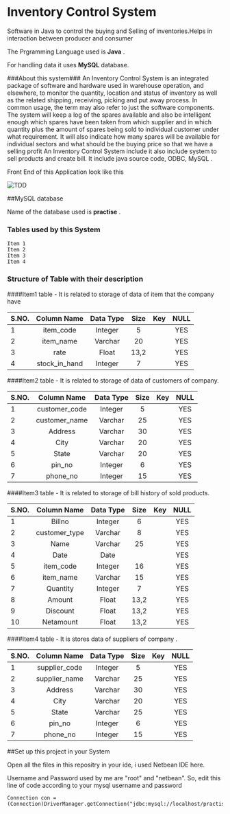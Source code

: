 Inventory Control System
========================

Software in Java to control the buying and Selling of inventories.Helps in interaction between producer and consumer

The Prgramming Language used is **Java** .

For handling data it uses **MySQL** database.

###About this system###
An Inventory Control System is an integrated package of software and hardware used in warehouse operation, and elsewhere, to monitor the quantity, location and status of inventory as well as the related shipping, receiving, picking and put away process. In common usage, the term may also refer to just the software components. The system will keep a log of the spares available and also be intelligent enough which spares have been taken from which supplier and in which quantity plus the amount of spares being sold to individual customer under what requirement. It will also indicate how many spares will be available for individual sectors and what should be the buying price so that we have a selling profit An Inventory Control System include it also include system to sell products and create bill. It include java source code, ODBC, MySQL . 

Front End of this Application look like this

![TDD](http://i.imgur.com/o7TbB6u.png?1)

##MySQL database 

Name of the database used is **practise** .
### Tables used by this System  ###

    Item 1
    Item 2
    Item 3
    Item 4
### Structure of Table with their description 

####Item1 table -
It is related to storage of data of item that the company have

| S.NO.         | Column Name   | Data Type | Size | Key | NULL |
| ------------- |:-------------:|:---------:|:----:|:---:|:----:|
| 1      | item_code | Integer | 5 |  | YES |
| 2      | item_name     |   Varchar |  20 || YES |
| 3 | rate      |    Float | 13,2 |  | YES |
| 4 | stock_in_hand    | Integer  |    7 |  | YES | 

####Item2 table -
It is related to storage of data of customers of company. 

| S.NO.         | Column Name   | Data Type | Size | Key | NULL |
| ------------- |:-------------:|:---------:|:----:|:---:|:----:|
| 1      | customer_code | Integer | 5 |  | YES |
| 2      | customer_name     |   Varchar |  25 || YES |
| 3 | Address      |    Varchar | 30 |  | YES |
| 4 | City    | Varchar  |    20 |  | YES | 
| 5     | State     |   Varchar |  20 || YES |
| 6 | pin_no      |    Integer | 6 |  | YES |
| 7 | phone_no    | Integer  |    15 |  | YES | 

####Item3 table -
It is related to storage of bill history of sold products.

| S.NO.         | Column Name   | Data Type | Size | Key | NULL |
| ------------- |:-------------:|:---------:|:----:|:---:|:----:|
| 1      | Billno | Integer | 6 |  | YES |
| 2      | customer_type     |   Varchar |  8 || YES |
| 3 | Name      |    Varchar | 25 |  | YES |
| 4 | Date    | Date  |     |  | YES | 
| 5     | item_code     |   Integer |  16 || YES |
| 6 | item_name      |    Varchar | 15 |  | YES |
| 7 | Quantity    | Integer  |    7 |  | YES | 
| 8     | Amount     |   Float |  13,2 || YES |
| 9 | Discount      |    Float | 13,2 |  | YES |
| 10 | Netamount    | Float  |    13,2 |  | YES | 

####Item4 table -
It is stores data of suppliers of company . 

| S.NO.         | Column Name   | Data Type | Size | Key | NULL |
| ------------- |:-------------:|:---------:|:----:|:---:|:----:|
| 1      | supplier_code | Integer | 5 |  | YES |
| 2      | supplier_name     |   Varchar |  25 || YES |
| 3 | Address      |    Varchar | 30 |  | YES |
| 4 | City    | Varchar  |    20 |  | YES | 
| 5     | State     |   Varchar |  25 || YES |
| 6 | pin_no      |    Integer | 6 |  | YES |
| 7 | phone_no    | Integer  |    15 |  | YES | 

##Set up this project in your System 

Open all the files in this repositry in your ide, i used Netbean IDE here.

Username and Password used by me are "root" and "netbean". So, edit this line of code according to your mysql username and password  

    Connection con = (Connection)DriverManager.getConnection("jdbc:mysql://localhost/practise","root","netbean");
